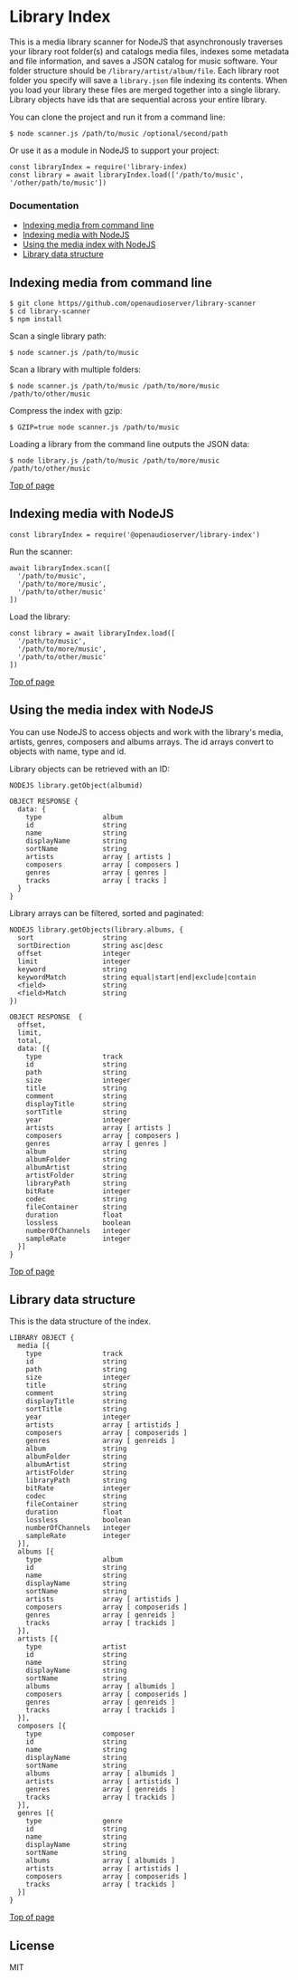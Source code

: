 # Library Index

This is a media library scanner for NodeJS that asynchronously traverses your library root folder(s) and catalogs media files, indexes some metadata and file information, and saves a JSON catalog for music software.   Your folder structure should be `/library/artist/album/file`.  Each library root folder you specify will save a `library.json` file indexing its contents.  When you load your library these files are merged together into a single library.  Library objects have ids that are sequential across your entire library.

You can clone the project and run it from a command line:

    $ node scanner.js /path/to/music /optional/second/path

Or use it as a module in NodeJS to support your project: 

    const libraryIndex = require('library-index)
    const library = await libraryIndex.load(['/path/to/music', '/other/path/to/music'])

### Documentation

- [Indexing media from command line](#indexing-media-from-command-line)
- [Indexing media with NodeJS](#indexing-media-with-nodejs)
- [Using the media index with NodeJS](#using-the-media-index-with-nodejs)
- [Library data structure](#library-data-structure)

## Indexing media from command line 

    $ git clone https//github.com/openaudioserver/library-scanner
    $ cd library-scanner
    $ npm install

Scan a single library path:

    $ node scanner.js /path/to/music

Scan a library with multiple folders:

    $ node scanner.js /path/to/music /path/to/more/music /path/to/other/music

Compress the index with gzip:

    $ GZIP=true node scanner.js /path/to/music

Loading a library from the command line outputs the JSON data:

    $ node library.js /path/to/music /path/to/more/music /path/to/other/music

[Top of page](#documentation)

## Indexing media with NodeJS

    const libraryIndex = require('@openaudioserver/library-index')

Run the scanner:

    await libraryIndex.scan([
      '/path/to/music',
      '/path/to/more/music',
      '/path/to/other/music'
    ])

Load the library:

    const library = await libraryIndex.load([
      '/path/to/music',
      '/path/to/more/music',
      '/path/to/other/music'
    ])

[Top of page](#documentation)

## Using the media index with NodeJS

You can use NodeJS to access objects and work with the library's media, artists, genres, composers and albums arrays.  The id arrays convert to objects with name, type and id.

Library objects can be retrieved with an ID:

    NODEJS library.getObject(albumid)

    OBJECT RESPONSE {
      data: {
        type               album
        id                 string
        name               string
        displayName        string
        sortName           string
        artists            array [ artists ]
        composers          array [ composers ]
        genres             array [ genres ]
        tracks             array [ tracks ]
      }
    }

Library arrays can be filtered, sorted and paginated:

    NODEJS library.getObjects(library.albums, {
      sort                 string
      sortDirection        string asc|desc
      offset               integer
      limit                integer
      keyword              string
      keywordMatch         string equal|start|end|exclude|contain
      <field>              string
      <field>Match         string
    })

    OBJECT RESPONSE  {
      offset,
      limit,
      total,
      data: [{
        type               track
        id                 string
        path               string
        size               integer
        title              string
        comment            string
        displayTitle       string
        sortTitle          string
        year               integer
        artists            array [ artists ]
        composers          array [ composers ]
        genres             array [ genres ]
        album              string
        albumFolder        string
        albumArtist        string
        artistFolder       string
        libraryPath        string
        bitRate            integer
        codec              string
        fileContainer      string
        duration           float
        lossless           boolean
        numberOfChannels   integer
        sampleRate         integer
      }]
    }

[Top of page](#documentation)

## Library data structure

This is the data structure of the index.

    LIBRARY OBJECT {
      media [{
        type               track
        id                 string
        path               string
        size               integer
        title              string
        comment            string
        displayTitle       string
        sortTitle          string
        year               integer
        artists            array [ artistids ]
        composers          array [ composerids ]
        genres             array [ genreids ]
        album              string
        albumFolder        string
        albumArtist        string
        artistFolder       string
        libraryPath        string
        bitRate            integer
        codec              string
        fileContainer      string
        duration           float
        lossless           boolean
        numberOfChannels   integer
        sampleRate         integer
      }],
      albums [{
        type               album
        id                 string
        name               string
        displayName        string
        sortName           string
        artists            array [ artistids ]
        composers          array [ composerids ]
        genres             array [ genreids ]
        tracks             array [ trackids ]
      }],
      artists [{
        type               artist
        id                 string
        name               string
        displayName        string
        sortName           string
        albums             array [ albumids ]
        composers          array [ composerids ]
        genres             array [ genreids ]
        tracks             array [ trackids ]
      }],
      composers [{
        type               composer
        id                 string
        name               string
        displayName        string
        sortName           string
        albums             array [ albumids ]
        artists            array [ artistids ]
        genres             array [ genreids ]
        tracks             array [ trackids ]
      }],
      genres [{
        type               genre
        id                 string
        name               string
        displayName        string
        sortName           string
        albums             array [ albumids ]
        artists            array [ artistids ]
        composers          array [ composerids ] 
        tracks             array [ trackids ]
      }]
    }

[Top of page](#documentation)

## License

MIT
